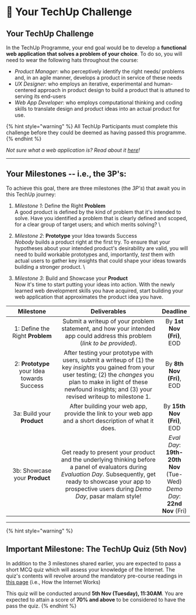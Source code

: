 # 📱 Your TechUp Challenge

## **Your TechUp Challenge**&#x20;

In the TechUp Programme, your end goal would be to develop a **functional web application** **that solves a problem of your choice**. To do so, you will need to wear the following hats throughout the course:&#x20;

* _Product Manager_: who perceptively identify the right needs/ problems and, in an agile manner, develops a product in service of these needs
* _UX Designer_: who employs an iterative, experimental and human-centered approach in product design to build a product that is attuned to serving its end-users
* _Web App Developer_: who employs computational thinking and coding skills to translate design and product ideas into an actual product for use.&#x20;

{% hint style="warning" %}
All TechUp Participants must complete this challenge before they could be deemed as having passed this programme.&#x20;
{% endhint %}

_Not sure what a web application is? Read about it_ [_here_](../../supplementary-resources/web-development-and-web-application.md)_!_

***

## **Your Milestones -- i.e., the 3P's:**&#x20;

To achieve this goal, there are three milestones (the _3P's_) that await you in this TechUp journey:&#x20;

1. _Milestone 1_: Define the Right **Problem**\
   A good product is defined by the kind of problem that it's intended to solve. Have you identified a problem that is clearly defined and scoped, for a clear group of target users; and which merits solving?  \

2. _Milestone 2_: **Prototype** your Idea towards Success\
   _Nobody_ builds a product right at the first try. To ensure that your hypotheses about your intended product's desirability are valid, you will need to build workable prototypes and, importantly, _test_ them with actual users to gather key insights that could shape your ideas towards building a stronger product. \

3. _Milestone 3_: Build and Showcase your **Product**\
   Now it's time to start putting your ideas into action. With the newly learned web development skills you have acquired, start building your web application that approximates the product idea you have.&#x20;

<table><thead><tr><th width="168" align="center">Milestone</th><th width="398" align="center">Deliverables</th><th align="center">Deadline</th></tr></thead><tbody><tr><td align="center">1: Define the Right <strong>Problem</strong></td><td align="center">Submit a writeup of your problem statement, and how your intended app could address this problem (<em>link to be provided</em>). </td><td align="center">By <strong>1st Nov (Fri)</strong>, EOD</td></tr><tr><td align="center">2: <strong>Prototype</strong> your Idea towards Success</td><td align="center">After testing your prototype with users, submit a writeup of (1) the key <em>insights</em> you gained from your user testing; (2) the <em>changes</em> you plan to make in light of these newfound insights; and (3) your revised writeup to milestone 1. </td><td align="center">By <strong>8th Nov (Fri)</strong>, EOD</td></tr><tr><td align="center">3a: Build your <strong>Product</strong></td><td align="center">After building your web app, provide the link to your web app and a short description of what it does.</td><td align="center">By <strong>15th Nov (Fri)</strong>, EOD</td></tr><tr><td align="center">3b: Showcase your <strong>Product</strong></td><td align="center">Get ready to present your product and the underlying thinking before a panel of evaluators during <em>Evaluation Day</em>. Subsequently, get ready to showcase your app to prospective users during <em>Demo Day</em>, pasar malam style!</td><td align="center"><em>Eval Day</em>: <strong>19th-20th Nov</strong> (Tue-Wed)<br><em>Demo Day</em>: <strong>22nd Nov</strong> (Fri)</td></tr></tbody></table>

***

{% hint style="warning" %}
## Important Milestone: The TechUp Quiz (5th Nov)

In addition to the 3 milestones shared earlier, you are expected to pass a short MCQ quiz which will assess your knowledge of the Internet. The quiz's contents will revolve around the mandatory pre-course readings in [this page](../../pre-work/mandatory-reading-on-how-the-internet-works.md) (i.e., How the Internet Works)

&#x20;This quiz will be conducted around **5th Nov (Tuesday), 11:30AM**. You are expected to attain a score of **70% and above** to be considered to have the pass the quiz.&#x20;
{% endhint %}

